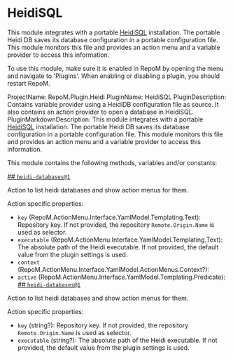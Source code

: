# HeidiSQL

This module integrates with a portable [HeidiSQL](https://www.heidisql.com/)  installation. The portable Heidi DB saves its database configuration in a portable configuration file. This module monitors this file and provides an action menu and a variable provider to access this information.

To use this module, make sure it is enabled in RepoM by opening the menu and navigate to 'Plugins'. When enabling or disabling a plugin, you should restart RepoM.

ProjectName: RepoM.Plugin.Heidi
PluginName: HeidiSQL
PluginDescription: Contains variable provider using a HeidiDB configuration file as source. It also contains an action provider to open a database in HeidiSQL.
PluginMarkdownDescription: This module integrates with a portable [HeidiSQL](https://www.heidisql.com/)  installation. The portable Heidi DB saves its database configuration in a portable configuration file. This module monitors this file and provides an action menu and a variable provider to access this information.

This module contains the following methods, variables and/or constants:

[## `heidi-databases@1`](#heidi-databases@1)

Action to list heidi databases and show action menus for them.

Action specific properties:
- `key` (RepoM.ActionMenu.Interface.YamlModel.Templating.Text): Repository key.
If not provided, the repository `Remote.Origin.Name` is used as selector.
- `executable` (RepoM.ActionMenu.Interface.YamlModel.Templating.Text): The absolute path of the Heidi executable. If not provided, the default value from the plugin settings is used.
- `context` (RepoM.ActionMenu.Interface.YamlModel.ActionMenus.Context?): 
- `active` (RepoM.ActionMenu.Interface.YamlModel.Templating.Predicate): 
[## `heidi-databases@1`](#heidi-databases@1)

Action to list heidi databases and show action menus for them.

Action specific properties:
- `key` (string?): Repository key.
If not provided, the repository `Remote.Origin.Name` is used as selector.
- `executable` (string?): The absolute path of the Heidi executable. If not provided, the default value from the plugin settings is used.
